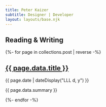 ```yaml
---
title: Peter Kaizer
subtitle: Designer | Developer
layout: layouts/base.njk
---
```


<div class="page-area">

<section class="article-area">

  # Reading & Writing

{%- for page in collections.post | reverse -%}
<h2><a href="{{ page.url }}">{{ page.data.title }}</a></h2>
<i class="far fa-calendar-alt"></i> {{ page.date | dateDisplay("LLL d, y") }}
<p>{{ page.data.summary }}</p>
{%- endfor -%}

</section>

</div>
